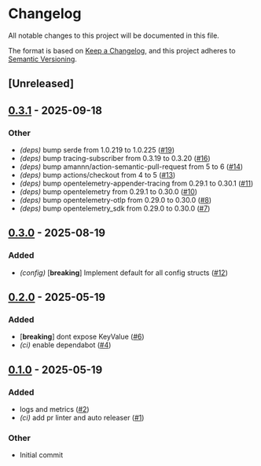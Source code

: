 # Changelog

All notable changes to this project will be documented in this file.

The format is based on [Keep a Changelog](https://keepachangelog.com/en/1.0.0/),
and this project adheres to [Semantic Versioning](https://semver.org/spec/v2.0.0.html).

## [Unreleased]

## [0.3.1](https://github.com/deltadevsde/prism-telemetry/compare/v0.3.0...v0.3.1) - 2025-09-18

### Other

- *(deps)* bump serde from 1.0.219 to 1.0.225 ([#19](https://github.com/deltadevsde/prism-telemetry/pull/19))
- *(deps)* bump tracing-subscriber from 0.3.19 to 0.3.20 ([#16](https://github.com/deltadevsde/prism-telemetry/pull/16))
- *(deps)* bump amannn/action-semantic-pull-request from 5 to 6 ([#14](https://github.com/deltadevsde/prism-telemetry/pull/14))
- *(deps)* bump actions/checkout from 4 to 5 ([#13](https://github.com/deltadevsde/prism-telemetry/pull/13))
- *(deps)* bump opentelemetry-appender-tracing from 0.29.1 to 0.30.1 ([#11](https://github.com/deltadevsde/prism-telemetry/pull/11))
- *(deps)* bump opentelemetry from 0.29.1 to 0.30.0 ([#10](https://github.com/deltadevsde/prism-telemetry/pull/10))
- *(deps)* bump opentelemetry-otlp from 0.29.0 to 0.30.0 ([#8](https://github.com/deltadevsde/prism-telemetry/pull/8))
- *(deps)* bump opentelemetry_sdk from 0.29.0 to 0.30.0 ([#7](https://github.com/deltadevsde/prism-telemetry/pull/7))

## [0.3.0](https://github.com/deltadevsde/prism-telemetry/compare/v0.2.0...v0.3.0) - 2025-08-19

### Added

- *(config)* [**breaking**] Implement default for all config structs ([#12](https://github.com/deltadevsde/prism-telemetry/pull/12))

## [0.2.0](https://github.com/deltadevsde/prism-telemetry/compare/v0.1.0...v0.2.0) - 2025-05-19

### Added

- [**breaking**] dont expose KeyValue ([#6](https://github.com/deltadevsde/prism-telemetry/pull/6))
- *(ci)* enable dependabot ([#4](https://github.com/deltadevsde/prism-telemetry/pull/4))

## [0.1.0](https://github.com/deltadevsde/prism-telemetry/releases/tag/v0.1.0) - 2025-05-19

### Added

- logs and metrics ([#2](https://github.com/deltadevsde/prism-telemetry/pull/2))
- *(ci)* add pr linter and auto releaser ([#1](https://github.com/deltadevsde/prism-telemetry/pull/1))

### Other

- Initial commit
